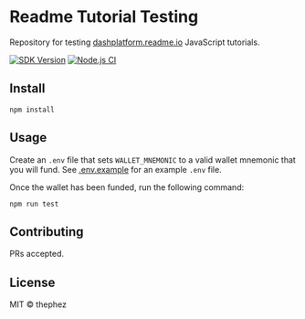 # Readme Tutorial Testing

Repository for testing [dashplatform.readme.io](https://dashplatform.readme.io/docs/tutorials-introduction) JavaScript tutorials.

[![SDK Version](https://img.shields.io/github/package-json/dependency-version/thephez/readme-tutorial-testing/dash)](https://github.com/thephez/readme-tutorial-testing/blob/main/package.json)
[![Node.js CI](https://github.com/thephez/readme-tutorial-testing/workflows/Node.js%20CI/badge.svg)](https://github.com/thephez/readme-tutorial-testing/actions?query=workflow%3A%22Node.js+CI%22)

## Install

```
npm install
```

## Usage

Create an `.env` file that sets `WALLET_MNEMONIC` to a valid wallet mnemonic that you will fund.
See [.env.example](./.env.example) for an example `.env` file.

Once the wallet has been funded, run the following command:

``` shell
npm run test
```

## Contributing

PRs accepted.

## License

MIT © thephez